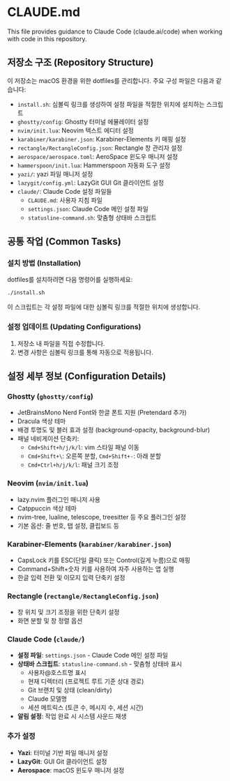# CLAUDE.md

This file provides guidance to Claude Code (claude.ai/code) when working with code in this repository.

## 저장소 구조 (Repository Structure)

이 저장소는 macOS 환경을 위한 dotfiles를 관리합니다. 주요 구성 파일은 다음과 같습니다:

- `install.sh`: 심볼릭 링크를 생성하여 설정 파일을 적절한 위치에 설치하는 스크립트
- `ghostty/config`: Ghostty 터미널 에뮬레이터 설정
- `nvim/init.lua`: Neovim 텍스트 에디터 설정
- `karabiner/karabiner.json`: Karabiner-Elements 키 매핑 설정
- `rectangle/RectangleConfig.json`: Rectangle 창 관리자 설정
- `aerospace/aerospace.toml`: AeroSpace 윈도우 매니저 설정
- `hammerspoon/init.lua`: Hammerspoon 자동화 도구 설정
- `yazi/`: yazi 파일 매니저 설정
- `lazygit/config.yml`: LazyGit GUI Git 클라이언트 설정
- `claude/`: Claude Code 설정 파일들
  - `CLAUDE.md`: 사용자 지침 파일
  - `settings.json`: Claude Code 메인 설정 파일
  - `statusline-command.sh`: 맞춤형 상태바 스크립트

## 공통 작업 (Common Tasks)

### 설치 방법 (Installation)

dotfiles를 설치하려면 다음 명령어를 실행하세요:

```bash
./install.sh
```

이 스크립트는 각 설정 파일에 대한 심볼릭 링크를 적절한 위치에 생성합니다.

### 설정 업데이트 (Updating Configurations)

1. 저장소 내 파일을 직접 수정합니다.
2. 변경 사항은 심볼릭 링크를 통해 자동으로 적용됩니다.

## 설정 세부 정보 (Configuration Details)

### Ghostty (`ghostty/config`)
- JetBrainsMono Nerd Font와 한글 폰트 지원 (Pretendard 추가)
- Dracula 색상 테마
- 배경 투명도 및 블러 효과 설정 (background-opacity, background-blur)
- 패널 네비게이션 단축키:
  - `Cmd+Shift+h/j/k/l`: vim 스타일 패널 이동
  - `Cmd+Shift+\`: 오른쪽 분할, `Cmd+Shift+-`: 아래 분할
  - `Cmd+Ctrl+h/j/k/l`: 패널 크기 조정

### Neovim (`nvim/init.lua`)
- lazy.nvim 플러그인 매니저 사용
- Catppuccin 색상 테마
- nvim-tree, lualine, telescope, treesitter 등 주요 플러그인 설정
- 기본 옵션: 줄 번호, 탭 설정, 클립보드 등

### Karabiner-Elements (`karabiner/karabiner.json`)
- CapsLock 키를 ESC(단일 클릭) 또는 Control(길게 누름)으로 매핑
- Command+Shift+숫자 키를 사용하여 자주 사용하는 앱 실행
- 한글 입력 전환 및 이모지 입력 단축키 설정

### Rectangle (`rectangle/RectangleConfig.json`)
- 창 위치 및 크기 조정을 위한 단축키 설정
- 화면 분할 및 창 정렬 옵션

### Claude Code (`claude/`)
- **설정 파일**: `settings.json` - Claude Code 메인 설정 파일
- **상태바 스크립트**: `statusline-command.sh` - 맞춤형 상태바 표시
  - 사용자@호스트명 표시
  - 현재 디렉터리 (프로젝트 루트 기준 상대 경로)
  - Git 브랜치 및 상태 (clean/dirty)  
  - Claude 모델명
  - 세션 메트릭스 (토큰 수, 메시지 수, 세션 시간)
- **알림 설정**: 작업 완료 시 시스템 사운드 재생

### 추가 설정
- **Yazi**: 터미널 기반 파일 매니저 설정
- **LazyGit**: GUI Git 클라이언트 설정
- **Aerospace**: macOS 윈도우 매니저 설정